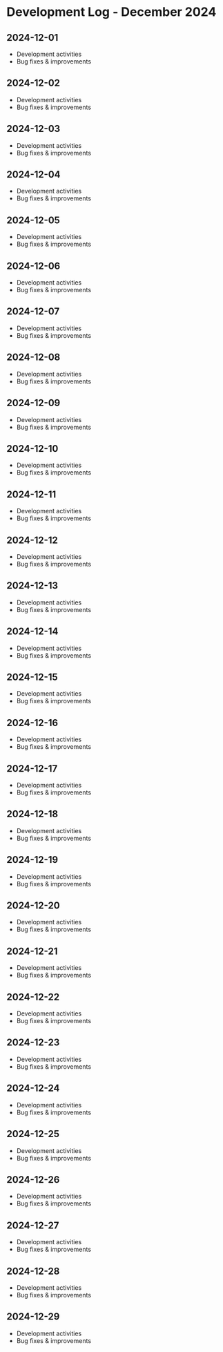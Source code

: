 # Development Log - December 2024

## 2024-12-01
- Development activities
- Bug fixes & improvements

## 2024-12-02
- Development activities
- Bug fixes & improvements

## 2024-12-03
- Development activities
- Bug fixes & improvements

## 2024-12-04
- Development activities
- Bug fixes & improvements

## 2024-12-05
- Development activities
- Bug fixes & improvements

## 2024-12-06
- Development activities
- Bug fixes & improvements

## 2024-12-07
- Development activities
- Bug fixes & improvements

## 2024-12-08
- Development activities
- Bug fixes & improvements

## 2024-12-09
- Development activities
- Bug fixes & improvements

## 2024-12-10
- Development activities
- Bug fixes & improvements

## 2024-12-11
- Development activities
- Bug fixes & improvements

## 2024-12-12
- Development activities
- Bug fixes & improvements

## 2024-12-13
- Development activities
- Bug fixes & improvements

## 2024-12-14
- Development activities
- Bug fixes & improvements

## 2024-12-15
- Development activities
- Bug fixes & improvements

## 2024-12-16
- Development activities
- Bug fixes & improvements

## 2024-12-17
- Development activities
- Bug fixes & improvements

## 2024-12-18
- Development activities
- Bug fixes & improvements

## 2024-12-19
- Development activities
- Bug fixes & improvements

## 2024-12-20
- Development activities
- Bug fixes & improvements

## 2024-12-21
- Development activities
- Bug fixes & improvements

## 2024-12-22
- Development activities
- Bug fixes & improvements

## 2024-12-23
- Development activities
- Bug fixes & improvements

## 2024-12-24
- Development activities
- Bug fixes & improvements

## 2024-12-25
- Development activities
- Bug fixes & improvements

## 2024-12-26
- Development activities
- Bug fixes & improvements

## 2024-12-27
- Development activities
- Bug fixes & improvements

## 2024-12-28
- Development activities
- Bug fixes & improvements

## 2024-12-29
- Development activities
- Bug fixes & improvements
